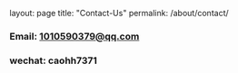 layout: page
title: "Contact-Us"
permalink: /about/contact/


### Email: 1010590379@qq.com
### wechat: caohh7371
